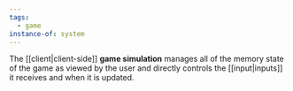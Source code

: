 ```yaml
---
tags:
  - game
instance-of: system
---
```

The [[client|client-side]] **game simulation** manages all of the memory state of the game as viewed by the user and directly controls the [[input|inputs]] it receives and when it is updated.